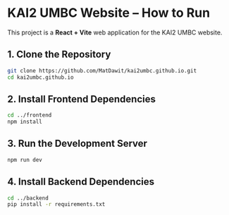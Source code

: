 # KAI2 UMBC Website – How to Run

This project is a **React + Vite** web application for the KAI2 UMBC website.

## 1. Clone the Repository

```bash
git clone https://github.com/MatDawit/kai2umbc.github.io.git
cd kai2umbc.github.io
```

## 2. Install Frontend Dependencies

```bash
cd ../frontend
npm install
```

## 3. Run the Development Server

```bash
npm run dev
```

## 4. Install Backend Dependencies

```bash
cd ../backend
pip install -r requirements.txt
```